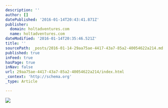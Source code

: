```yaml
---
description: ''
author: []
datePublished: '2016-01-14T20:43:41.871Z'
publisher:
  domain: holtadventures.com
  name: holtadventures.com
dateModified: '2016-01-14T20:35:46.521Z'
title: ''
sourcePath: _posts/2016-01-14-29aa75ae-4417-43a7-85a2-40054622a214.md
published: true
inFeed: true
hasPage: true
inNav: false
url: 29aa75ae-4417-43a7-85a2-40054622a214/index.html
_context: 'http://schema.org'
_type: Article

---
```

![](http://holtadventures.com/wp-content/Gallery/Laos/DSC_0222.JPG)
